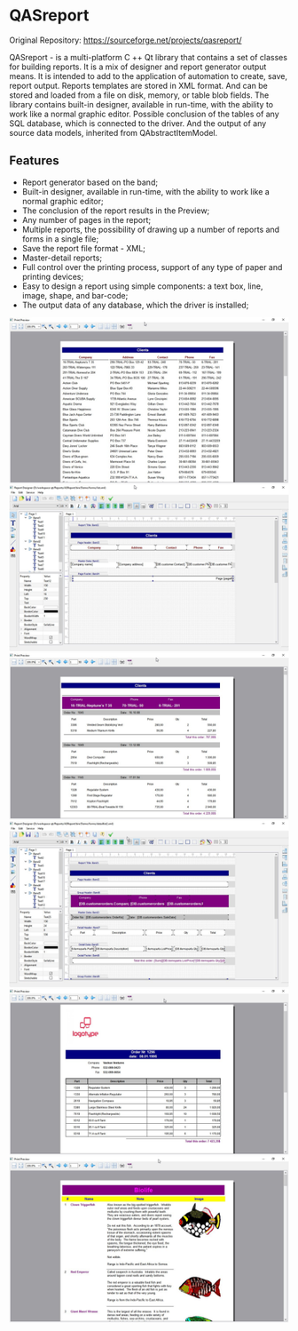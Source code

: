 # QASreport

Original Repository: https://sourceforge.net/projects/qasreport/

QASreport - is a multi-platform C ++ Qt library that contains a set of classes for building reports. It is a mix of designer and report generator output means. It is intended to add to the application of automation to create, save, report output. Reports templates are stored in XML format. And can be stored and loaded from a file on disk, memory, or table blob fields. The library contains built-in designer, available in run-time, with the ability to work like a normal graphic editor. Possible conclusion of the tables of any SQL database, which is connected to the driver. And the output of any source data models, inherited from QAbstractItemModel.

## Features
* Report generator based on the band;
* Built-in designer, available in run-time, with the ability to work like a normal graphic editor;
* The conclusion of the report results in the Preview;
* Any number of pages in the report;
* Multiple reports, the possibility of drawing up a number of reports and forms in a single file;
* Save the report file format - XML;
* Master-detail reports;
* Full control over the printing process, support of any type of paper and printing devices;
* Easy to design a report using simple components: a text box, line, image, shape, and bar-code;
* The output data of any database, which the driver is installed;

![screenshot](./screenshots/screenshot1.jpg)
![screenshot](./screenshots/screenshot2.jpg)
![screenshot](./screenshots/screenshot3.jpg)
![screenshot](./screenshots/screenshot4.jpg)
![screenshot](./screenshots/screenshot5.jpg)
![screenshot](./screenshots/screenshot6.jpg)
